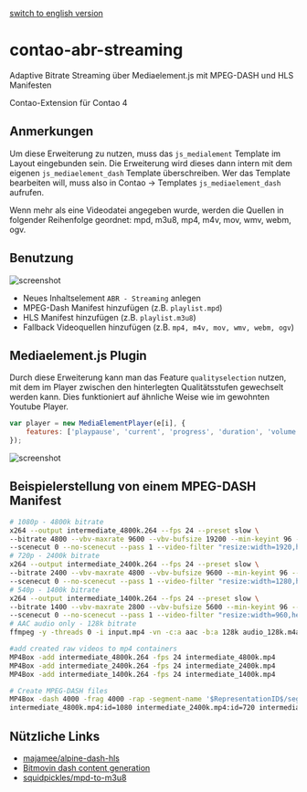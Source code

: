 [switch to english version](https://github.com/postyou/contao-abr-streaming-bundle/blob/master/README.md)
# contao-abr-streaming
Adaptive Bitrate Streaming über Mediaelement.js mit MPEG-DASH und HLS Manifesten

Contao-Extension für Contao 4

## Anmerkungen
Um diese Erweiterung zu nutzen, muss das `js_medialement` Template im Layout eingebunden sein. Die Erweiterung wird dieses dann intern mit dem eigenen `js_mediaelement_dash` Template überschreiben. Wer das Template bearbeiten will, muss also in Contao -> Templates `js_mediaelement_dash` aufrufen.

Wenn mehr als eine Videodatei angegeben wurde, werden die Quellen in folgender Reihenfolge geordnet: mpd, m3u8, mp4, m4v, mov, wmv, webm, ogv.

## Benutzung
![screenshot](https://github.com/postyou/contao-abr-streaming-bundle/blob/master/readme_img/Element.png)

* Neues Inhaltselement `ABR - Streaming` anlegen
* MPEG-Dash Manifest hinzufügen (z.B. `playlist.mpd`)
* HLS Manifest hinzufügen (z.B. `playlist.m3u8`)
* Fallback Videoquellen hinzufügen (z.B. `mp4, m4v, mov, wmv, webm, ogv`)

## Mediaelement.js Plugin
Durch diese Erweiterung kann man das Feature `qualityselection` nutzen, mit dem im Player zwischen den hinterlegten Qualitätsstufen gewechselt werden kann. Dies funktioniert auf ähnliche Weise wie im gewohnten Youtube Player.

```js
var player = new MediaElementPlayer(e[i], {
    features: ['playpause', 'current', 'progress', 'duration', 'volume', 'qualityselection', 'fullscreen']
});
```

![screenshot](https://github.com/postyou/contao-abr-streaming-bundle/blob/master/readme_img/Plugin.png)

## Beispielerstellung von einem MPEG-DASH Manifest
```sh
# 1080p - 4800k bitrate
x264 --output intermediate_4800k.264 --fps 24 --preset slow \
--bitrate 4800 --vbv-maxrate 9600 --vbv-bufsize 19200 --min-keyint 96 --keyint 96 \
--scenecut 0 --no-scenecut --pass 1 --video-filter "resize:width=1920,height=1080" input.mp4
# 720p - 2400k bitrate
x264 --output intermediate_2400k.264 --fps 24 --preset slow \
--bitrate 2400 --vbv-maxrate 4800 --vbv-bufsize 9600 --min-keyint 96 --keyint 96 \
--scenecut 0 --no-scenecut --pass 1 --video-filter "resize:width=1280,height=720" input.mp4
# 540p - 1400k bitrate
x264 --output intermediate_1400k.264 --fps 24 --preset slow \
--bitrate 1400 --vbv-maxrate 2800 --vbv-bufsize 5600 --min-keyint 96 --keyint 96 \
--scenecut 0 --no-scenecut --pass 1 --video-filter "resize:width=960,height=540" input.mp4
# AAC audio only - 128k bitrate
ffmpeg -y -threads 0 -i input.mp4 -vn -c:a aac -b:a 128k audio_128k.m4a

#add created raw videos to mp4 containers
MP4Box -add intermediate_4800k.264 -fps 24 intermediate_4800k.mp4
MP4Box -add intermediate_2400k.264 -fps 24 intermediate_2400k.mp4
MP4Box -add intermediate_1400k.264 -fps 24 intermediate_1400k.mp4

# Create MPEG-DASH files
MP4Box -dash 4000 -frag 4000 -rap -segment-name '$RepresentationID$/segment_' -url-template -out playlist.mpd \
intermediate_4800k.mp4:id=1080 intermediate_2400k.mp4:id=720 intermediate_1400k.mp4:id=540 audio.m4a:id=audio
```

## Nützliche Links
* [majamee/alpine-dash-hls](https://github.com/majamee/alpine-dash-hls)
* [Bitmovin dash content generation](https://bitmovin.com/mp4box-dash-content-generation-x264/)
* [squidpickles/mpd-to-m3u8](https://github.com/squidpickles/mpd-to-m3u8)

